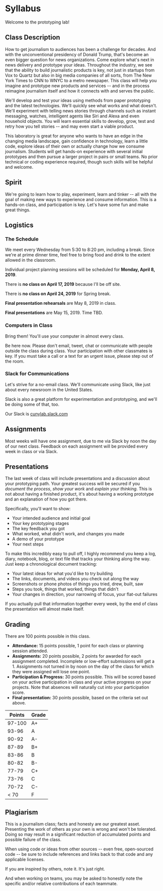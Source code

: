 # Syllabus

Welcome to the prototyping lab! 

## Class Description

How to get journalism to audiences has been a challenge for decades. And with the unconventional presidency of Donald Trump, that's become an even bigger question for news organizations. Come explore what's next in news delivery and prototype your ideas. Throughout the industry, we see that the ability to build journalistic products is key, not just in startups from Vox to Quartz but also in big media companies of all sorts, from The New York Times to CNN to WNYC to a metro newspaper. This class will help you imagine and prototype new products and services -- and in the process reimagine journalism itself and how it connects with and serves the public. 

We'll develop and test your ideas using methods from paper prototyping and the latest technologies. We'll quickly see what works and what doesn't. We'll experiment with telling news stories through channels such as instant messaging, watches, intelligent agents like Siri and Alexa and even household objects. You will learn essential skills to develop, grow, test and retry how you tell stories -- and may even start a viable product. 

This laboratory is great for anyone who wants to have an edge in the changing media landscape, gain confidence in technology, learn a little code, explore ideas of their own or actually change how we consume journalism. Students will get hands-on experience with several initial prototypes and then pursue a larger project in pairs or small teams. No prior technical or coding experience required, though such skills will be helpful and welcome.

## Spirit

We're going to learn how to play, experiment, learn and tinker -- all with the goal of making new ways to experience and consume information. This is a hands-on class, and participation is key. Let's have some fun and make great things.

## Logistics

### The Schedule

We meet every Wednesday from 5:30 to 8:20 pm, including a break. Since we're at prime dinner time, feel free to bring food and drink to the extent allowed in the classroom. 

Individual project planning sessions will be scheduled for **Monday, April 8, 2019**. 

There is **no class on April 17, 2019** because I'll be off site.

There is **no class on April 24, 2019** for Spring break.

**Final presentation rehearsals** are May 8, 2019 in class.

**Final presentations** are May 15, 2019. Time TBD.

### Computers in Class

Bring them! You'll use your computer in almost every class.

Be here now. Please don't email, tweet, chat or communicate with people outside the class during class. Your participation with other classmates is key. If you must take a call or a text for an urgent issue, please step out of the room.

### Slack for Communications

Let's strive for a no-email class. We'll communicate using Slack, like just about every newsroom in the United States. 

Slack is also a great platform for experimentation and prototyping, and we'll be doing some of that, too.

Our Slack is [cunylab.slack.com](https://cunylab.slack.com)

## Assignments

Most weeks will have one assignment, due to me via Slack by noon the day of our next class. Feedback on each assignment will be provided every week in class or via Slack.

## Presentations

The last week of class will include presentations and a discussion about your prototyping path. Your greatest success will be secured if you _document the process_, _show your work_ and _explain your thinking_. This is not about having a finished product, it's about having a working prototype and an explanation of how you got there.

Specifically, you'll want to show:

* Your intended audience and initial goal
* Your key prototyping stages
* The key feedback you got
* What worked, what didn't work, and changes you made
* A demo of your prototype
* Your next steps

To make this incredibly easy to pull off, I highly recommend you keep a log, diary, notebook, blog, or text file that tracks your thinking along the way. Just keep a chronological document tracking:

- Your latest ideas for what you'd like to try building
- The links, documents, and videos you check out along the way
- Screenshots or phone photos of things you tried, drew, built, saw
- Steps you took, things that worked, things that didn't
- Your changes in direction, your narrowing of focus, your flat-out failures

If you actually pull that information together every week, by the end of class the presentation will almost make itself.

## Grading

There are 100 points possible in this class.

* **Attendance:** 15 points possible, 1 point for each class or planning session attended. 
* **Assignments:** 20 points possible, 2 points for awarded for each assignment completed. Incomplete or low-effort submissions will get a 1. Assignments not turned in by noon on the day of the class for which they were assigned will lose one point.
* **Participation & Progress:** 30 points possible. This will be scored based on your active participation in class and your active progress on your projects. Note that absences will naturally cut into your participation score.
* **Final presentation:** 30 points possible, based on the criteria set out above.

| Points | Grade |
| ------ | ----- |
| 97-100 |  A+ |
| 93-96 | A |
| 90-92 | A- |
| 87-89 | B+ |
| 83-86 | B |
| 80-82 | B- |
| 77-79 | C+ |
| 73-76 | C |
| 70-72 | C- |
| < 70 | F |

## Plagiarism

This is a journalism class; facts and honesty are our greatest asset. Presenting the work of others as your own is wrong and won't be tolerated. Doing so may result in a significant reduction of accumulated points and possible failure of the class.

When using code or ideas from other sources -- even free, open-sourced code -- be sure to include references and links back to that code and any applicable licenses.

If you are inspired by others, note it. It's just right.

And when working on teams, you may be asked to honestly note the specific and/or relative contributions of each teammate.


